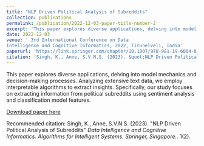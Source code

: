```yaml
---
title: "NLP Driven Political Analysis of Subreddits"
collection: publications
permalink: /publication/2022-12-03-paper-title-number-2
excerpt: 'This paper explores diverse applications, delving into model mechanics and decision-making processes. Analyzing extensive text data, we employ interpretable algorithms to extract insights. Specifically, our study focuses on extracting information from political subreddits using sentiment analysis and classification model features.'
date: 2022-12-03
venue: ' 3rd International Conference on Data
Intelligence and Cognitive Informatics, 2022, Tirunelveli, India'
paperurl: 'https://link.springer.com/chapter/10.1007/978-981-19-6004-8_54'
citation: 'Singh, K., Anne, S.V.N.S. (2023). &quot;NLP Driven Political Analysis of Subreddits&quot; <i>Data Intelligence and Cognitive Informatics. Algorithms for Intelligent Systems. Springer, Singapore.</i>. 1(2).'
---
```

This paper explores diverse applications, delving into model mechanics and decision-making processes. Analyzing extensive text data, we employ interpretable algorithms to extract insights. Specifically, our study focuses on extracting information from political subreddits using sentiment analysis and classification model features.

[Download paper here](https://link.springer.com/chapter/10.1007/978-981-19-6004-8_54)

Recommended citation: Singh, K., Anne, S.V.N.S. (2023). "NLP Driven Political Analysis of Subreddits" <i>Data Intelligence and Cognitive Informatics. Algorithms for Intelligent Systems. Springer, Singapore.</i>. 1(2).